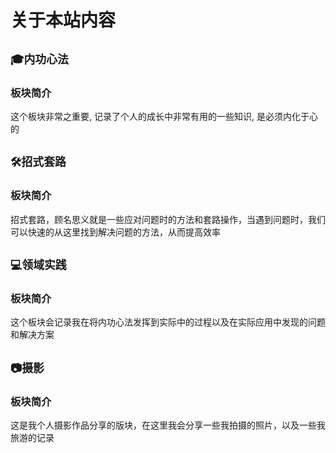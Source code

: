 # 关于本站内容

## `🎓内功心法`

### 板块简介

这个板块非常之重要, 记录了个人的成长中非常有用的一些知识, 是必须内化于心的

## `🛠️招式套路`

### 板块简介

招式套路，顾名思义就是一些应对问题时的方法和套路操作，当遇到问题时，我们可以快速的从这里找到解决问题的方法，从而提高效率

## `💻领域实践`

### 板块简介

这个板块会记录我在将内功心法发挥到实际中的过程以及在实际应用中发现的问题和解决方案

## `📷摄影`

### 板块简介

这是我个人摄影作品分享的版块，在这里我会分享一些我拍摄的照片，以及一些我旅游的记录
